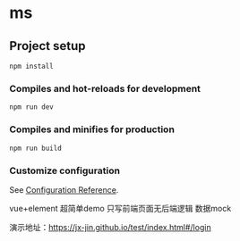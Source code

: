 # ms

## Project setup
```
npm install
```

### Compiles and hot-reloads for development
```
npm run dev
```

### Compiles and minifies for production
```
npm run build
```

### Customize configuration
See [Configuration Reference](https://cli.vuejs.org/config/).

vue+element  超简单demo 只写前端页面无后端逻辑 数据mock

演示地址：https://jx-jin.github.io/test/index.html#/login
